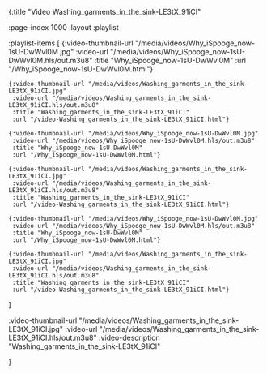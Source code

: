 {:title "Video Washing_garments_in_the_sink-LE3tX_91iCI"

:page-index 1000
:layout :playlist

:playlist-items [
	{:video-thumbnail-url "/media/videos/Why_iSpooge_now-1sU-DwWvl0M.jpg"
	 :video-url "/media/videos/Why_iSpooge_now-1sU-DwWvl0M.hls/out.m3u8"
	 :title "Why_iSpooge_now-1sU-DwWvl0M"
	 :url "/Why_iSpooge_now-1sU-DwWvl0M.html"}
	 
	{:video-thumbnail-url "/media/videos/Washing_garments_in_the_sink-LE3tX_91iCI.jpg"
	 :video-url "/media/videos/Washing_garments_in_the_sink-LE3tX_91iCI.hls/out.m3u8"
	 :title "Washing_garments_in_the_sink-LE3tX_91iCI"
	 :url "/video-Washing_garments_in_the_sink-LE3tX_91iCI.html"}	 
	 
	{:video-thumbnail-url "/media/videos/Why_iSpooge_now-1sU-DwWvl0M.jpg"
	 :video-url "/media/videos/Why_iSpooge_now-1sU-DwWvl0M.hls/out.m3u8"
	 :title "Why_iSpooge_now-1sU-DwWvl0M"
	 :url "/Why_iSpooge_now-1sU-DwWvl0M.html"}
	 
	{:video-thumbnail-url "/media/videos/Washing_garments_in_the_sink-LE3tX_91iCI.jpg"
	 :video-url "/media/videos/Washing_garments_in_the_sink-LE3tX_91iCI.hls/out.m3u8"
	 :title "Washing_garments_in_the_sink-LE3tX_91iCI"
	 :url "/video-Washing_garments_in_the_sink-LE3tX_91iCI.html"}
	 
	{:video-thumbnail-url "/media/videos/Why_iSpooge_now-1sU-DwWvl0M.jpg"
	 :video-url "/media/videos/Why_iSpooge_now-1sU-DwWvl0M.hls/out.m3u8"
	 :title "Why_iSpooge_now-1sU-DwWvl0M"
	 :url "/Why_iSpooge_now-1sU-DwWvl0M.html"}
	 
	{:video-thumbnail-url "/media/videos/Washing_garments_in_the_sink-LE3tX_91iCI.jpg"
	 :video-url "/media/videos/Washing_garments_in_the_sink-LE3tX_91iCI.hls/out.m3u8"
	 :title "Washing_garments_in_the_sink-LE3tX_91iCI"
	 :url "/video-Washing_garments_in_the_sink-LE3tX_91iCI.html"}
]


:video-thumbnail-url "/media/videos/Washing_garments_in_the_sink-LE3tX_91iCI.jpg" 
:video-url "/media/videos/Washing_garments_in_the_sink-LE3tX_91iCI.hls/out.m3u8"
 :video-description "Washing_garments_in_the_sink-LE3tX_91iCI"
 
 
  }
 